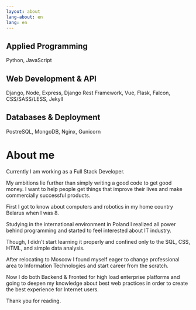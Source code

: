 ```yaml
---
layout: about
lang-about: en
lang: en
---
```



## Applied Programming

Python, JavaScript

## Web Development & API

Django, Node, Express, Django Rest Framework, Vue, Flask, Falcon, CSS/SASS/LESS, Jekyll

## Databases & Deployment

PostreSQL, MongoDB, Nginx, Gunicorn

# About me

Currently I am working as a Full Stack Developer.

My ambitions lie further than simply writing a good code to get good money. I want to help people get things that improve their lives and make commercially successful products.

First I got to know about computers and robotics in my home country Belarus when I was 8.

Studying in the international environment in Poland I realized all power behind programming and started to feel interested about IT industry.

Though, I didn't start learning it properly and confined only to the SQL, CSS, HTML, and simple data analysis.

After relocating to Moscow I found myself eager to change professional area to Information Technologies
and start career from the scratch.

Now I do both Backend & Fronted for high load enterprise platforms and going to deepen my knowledge
about best web practices in order to create the best experience for Internet users.

Thank you for reading.






